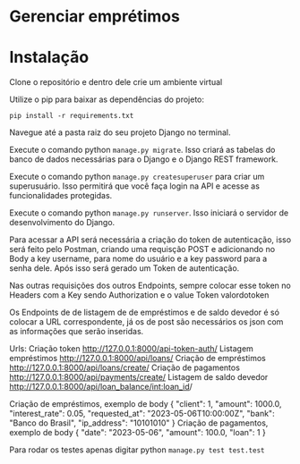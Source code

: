 # Gerenciar emprétimos

# Instalação
Clone o repositório e dentro dele crie um ambiente virtual

Utilize o pip para baixar as dependências do projeto:
```
pip install -r requirements.txt
```
Navegue até a pasta raiz do seu projeto Django no terminal.

Execute o comando python ``` manage.py migrate ```. Isso criará as tabelas do banco de dados necessárias para o Django e o Django REST framework.

Execute o comando python ``` manage.py createsuperuser ``` para criar um superusuário. Isso permitirá que você faça login na API e acesse as funcionalidades protegidas.

Execute o comando python ``` manage.py runserver ```. Isso iniciará o servidor de desenvolvimento do Django.

Para acessar a API será necessária a criação do token de autenticação, isso será feito pelo Postman, criando uma requisção POST e adicionando no Body a key username, para nome do usuário e a key password para a senha dele. Após isso será gerado um Token de autenticação.

Nas outras requisições dos outros Endpoints, sempre colocar esse token no Headers com a Key sendo Authorization e o value Token valordotoken

Os Endpoints de de listagem de de empréstimos e de saldo devedor é só colocar a URL correspondente, já os de post são necessários os json com as informações que serão inseridas.

Urls:
Criação token
http://127.0.0.1:8000/api-token-auth/
Listagem empréstimos
http://127.0.0.1:8000/api/loans/
Criação de empréstimos
http://127.0.0.1:8000/api/loans/create/
Criação de pagamentos
http://127.0.0.1:8000/api/payments/create/
Listagem de saldo devedor
http://127.0.0.1:8000/api/loan_balance/<int:loan_id>/

Criação de empréstimos, exemplo de body
{
    "client": 1,
    "amount": 1000.0,
    "interest_rate": 0.05,
    "requested_at": "2023-05-06T10:00:00Z",
    "bank": "Banco do Brasil",
    "ip_address": "10101010"
}
Criação de pagamentos, exemplo de body
{
    "date": "2023-05-06",
    "amount": 100.0,
    "loan": 1
}

Para rodar os testes apenas digitar python ``` manage.py test test.test ```



